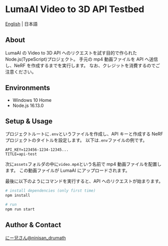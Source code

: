 # LumaAI Video to 3D API Testbed

[English](./README.md) | 日本語

## About

LumaAI の Video to 3D API へのリクエストを試す目的で作られた Node.js(TypeScript)プロジェクト。
手元の mp4 動画ファイルを API へ送信し、NeRF を作成するまでを実行します。
なお、クレジットを消費するのでご注意ください。

## Environments

- Windows 10 Home
- Node.js 16.13.0

## Setup & Usage

プロジェクトルートに`.env`というファイルを作成し、API キーと作成する NeRF プロジェクトのタイトルを設定します。
以下は`.env`ファイルの例です。

```dotenv
API_KEY=123456-1234-12345...
TITLE=api-test
```

次に`assets`フォルダの中に`video.mp4`という名前で mp4 動画ファイルを配置します。
この動画ファイルが LumaAI にアップロードされます。

最後に以下のようにコマンドを実行すると、API へのリクエストが始まります。

```sh
# install dependencies (only first time)
npm install

# run
npm run start
```

## Author & Contact

[にー兄さん@ninisan_drumath](https://twitter.com/ninisan_drumath)

